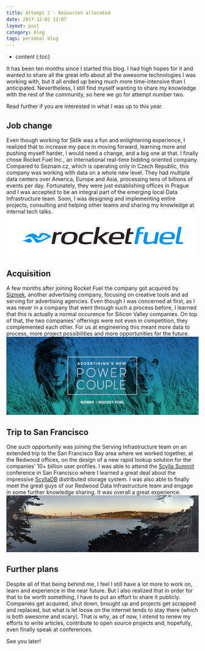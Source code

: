 ```yaml
---
title: Attempt 2 - Resources allocated
date: 2017-12-02 12:07
layout: post
category: blog
tags: personal blog
---
```


* content
{:toc}

It has been ten months since I started this blog. I had high hopes for it and wanted to share all the great info about all the awesome technologies I was working with, but it all ended up being much more time-intensive than I anticipated. Nevertheless, I still find myself wanting to share my knowledge with the rest of the community, so here we go for attempt number two.

Read further if you are interested in what I was up to this year.


## Job change

Even though working for Sklik was a fun and enlightening experience, I realized that to increase my pace in moving forward, learning more and pushing myself harder, I would need a change, and a big one at that. I finally chose Rocket Fuel Inc., an international real-time bidding oriented company. Compared to Seznam.cz, which is operating only in Czech Republic, this company was working with data on a whole new level. They had multiple data centers over America, Europe and Asia, processing tens of billions of events per day. Fortunately, they were just establishing offices in Prague and I was accepted to be an integral part of the emerging local Data Infrastructure team. Soon, I was designing and implementing entire projects, consulting and helping other teams and sharing my knowledge at internal tech talks.
![Rocket Fuel logo](/images/2017-12-02-attempt_two/rf.jpg)

## Acquisition

A few months after joining Rocket Fuel the company got acquired by [Sizmek](https://www.sizmek.com/), another advertising company, focusing on creative tools and ad serving for advertising agencies. Even though I was concerned at first, as I was never in a company that went through such a process before, I learned that this is actually a normal occurence for Silicon Valley companies. On top of that, the two companies' offerings were not even in competition, they complemented each other. For us at engineering this meant more data to process, more project possibilities and more opportunities for the future.
![Sizmek acquisition logo](/images/2017-12-02-attempt_two/sizmek_rf.jpg)

## Trip to San Francisco

One such opportunity was joining the Serving Infrastructure team on an extended trip to the San Francisco Bay area where we worked together, at the Redwood offices, on the design of a new rapid lookup solution for the companies' 10+ billion user profiles. I was able to attend the [Scylla Summit](http://www.scylladb.com/scylla-summit-2017/) conference in San Francisco where I learned a great deal about the impressive [ScyllaDB](http://www.scylladb.com/) distributed storage system. I was also able to finally meet the great guys of our Redwood Data Infrastructure team and engage in some further knowledge sharing. It was overall a great experience.
![Lands End panorama](/images/2017-12-02-attempt_two/lands_end_pano.jpg)

## Further plans

Despite all of that being behind me, I feel I still have a lot more to work on, learn and experience in the near future. But I also realized that in order for that to be worth something, I have to put an effort to share it publicly. Companies get acquired, shut down, brought up and projects get scrapped and replaced, but what is let loose on the internet tends to stay there (which is both awesome and scary). That is why, as of now, I intend to renew my efforts to write articles, contribute to open source projects and, hopefully, even finally speak at conferences.

See you later!
